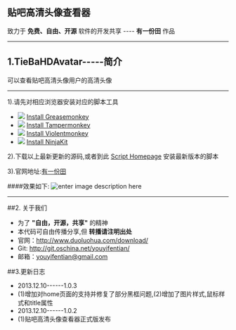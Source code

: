 贴吧高清头像查看器
------
致力于 **免费、自由、开源** 软件的开发共享 ---- **有一份田** 作品
****
## 1.TieBaHDAvatar-----简介
可以查看贴吧高清头像用户的高清头像
****

1).请先对相应浏览器安装对应的脚本工具

 - ![][1] [Install Greasemonkey][2]
 - ![][3] [Install Tampermonkey][4]
 - ![][5] [Install Violentmonkey][6]
 - ![][7] [Install NinjaKit][8]

2).下载以上最新更新的源码,或者到此 [Script Homepage][9] 安装最新版本的脚本

3).官网地址:[有一份田][10]


####效果如下:
![enter image description here][11]

----
##2. 关于我们
* 为了 **"自由，开源，共享"** 的精神
* 本代码可自由传播分享,但 **转播请注明出处**
* 官网：http://www.duoluohua.com/download/
* Git: http://git.oschina.net/youyifentian/
* 邮箱：youyifentian@gmail.com

##3.更新日志

 - 2013.12.10------1.0.3
 - (1)增加对home页面的支持并修复了部分黑框问题,(2)增加了图片样式,鼠标样式和title属性
 - 2013.12.10------1.0.2
 - (1)贴吧高清头像查看器正式版发布

  [1]: http://userscripts.org/images/browsers/firefox.png
  [2]: https://addons.mozilla.org/en-US/firefox/addon/greasemonkey/
  [3]: http://userscripts.org/images/browsers/chrome.png
  [4]: https://chrome.google.com/webstore/detail/tampermonkey/dhdgffkkebhmkfjojejmpbldmpobfkfo
  [5]: http://userscripts.org/images/browsers/opera.png
  [6]: https://addons.opera.com/en/extensions/details/violent-monkey/
  [7]: http://userscripts.org/images/browsers/safari.png
  [8]: http://ss-o.net/safari/extension/NinjaKit.safariextz
  [9]: http://userscripts.org/scripts/show/185730
  [10]: http://www.duoluohua.com/download/
  [11]: http://img.duoluohua.com/appimg/script_tiebahdavatar_options_1.png



